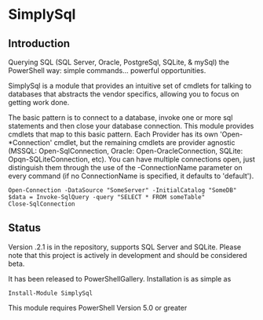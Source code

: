 # SimplySql
## Introduction
Querying SQL (SQL Server, Oracle, PostgreSql, SQLite, & mySql) the PowerShell way: simple commands... powerful opportunities.

SimplySql is a module that provides an intuitive set of cmdlets for talking to databases that abstracts the vendor specifics, allowing you to focus on getting work done.

The basic pattern is to connect to a database, invoke one or more sql statements and then close your database connection. This module provides cmdlets that map to this basic pattern.  Each Provider has its own 'Open-*Connection' cmdlet, but the remaining cmdlets are provider agnostic (MSSQL: Open-SqlConnection, Oracle: Open-OracleConnection, SQLite: Opqn-SQLiteConnection, etc).  You can have multiple connections open, just distinguish them through the use of the -ConnectionName parameter on every command (if no ConnectionName is specified, it defaults to 'default').

    Open-Connection -DataSource "SomeServer" -InitialCatalog "SomeDB"
    $data = Invoke-SqlQuery -query "SELECT * FROM someTable"
    Close-SqlConnection

## Status
Version .2.1 is in the repository, supports SQL Server and SQLite.  Please note that this project is actively in development and should be considered beta.

It has been released to PowerShellGallery.  Installation is as simple as 

    Install-Module SimplySql

This module requires PowerShell Version 5.0 or greater